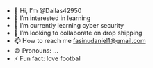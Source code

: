 - 👋 Hi, I’m @Dallas42950
- 👀 I’m interested in learning
- 🌱 I’m currently learning cyber security
- 💞️ I’m looking to collaborate on drop shipping
- 📫 How to reach me fasinudaniel1@gmail.com
- 😄 Pronouns: ...
- ⚡ Fun fact: love football

<!---
Dallas42950/Dallas42950 is a ✨ special ✨ repository because its `README.md` (this file) appears on your GitHub profile.
You can click the Preview link to take a look at your changes.
--->
